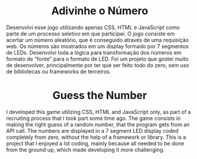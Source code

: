 <h1 align="center" id="title">Adivinhe o Número</h1>

<p id="description">Desenvolvi esse jogo utilizando apenas CSS, HTML e JavaScript como parte de um processo seletivo em que participei. O jogo consiste em acertar um número aleatório, que é conseguido através de uma requisição web. Os números são mostrados em um display formado por 7 segmentos de LEDs. Desenvolvi toda a lógica para transformação dos números em formato de "fonte" para o formato de LED. Foi um projeto que gostei muito de desenvolver, principalmente por ter que ser feito todo do zero, sem uso de bibliotecas ou frameworks de terceiros.</p>

<h1 align="center" id="title">Guess the Number</h1>

<p id="description">I developed this game utilizing CSS, HTML and JavaScript only, as part of a recruiting process that I took part some time ago. The game consists in making the right guess of a random number, that the program gets from an API call. The numbers are displayed in a 7 segment LED display coded completely from zero, without the help of a framework or library. This is a project that I enjoyed a lot coding, mainly because all needed to be done from the ground up, which made developing it more challenging.
</p>

